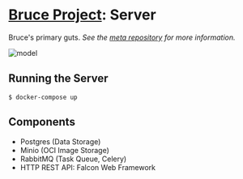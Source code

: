 # [Bruce Project](https://github.com/bruce-project): Server

Bruce's primary guts. *See the [meta repository](https://github.com/bruce-project/meta) for more information.*

![model](https://github.com/bruce-project/bruce-server/raw/master/sql/model.png)

## Running the Server

    $ docker-compose up
    
## Components

- Postgres (Data Storage)
- Minio (OCI Image Storage)
- RabbitMQ (Task Queue, Celery)
- HTTP REST API: Falcon Web Framework
